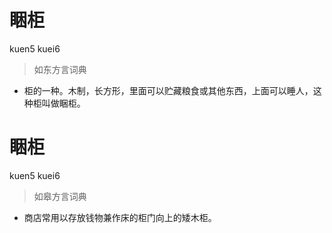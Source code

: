 # 睏柜
kuen5 kuei6
> 如东方言词典
- 柜的一种。木制，长方形，里面可以贮藏粮食或其他东西，上面可以睡人，这种柜叫做睏柜。

# 睏柜
kuen5 kuei6
> 如皋方言词典
- 商店常用以存放钱物兼作床的柜门向上的矮木柜。

